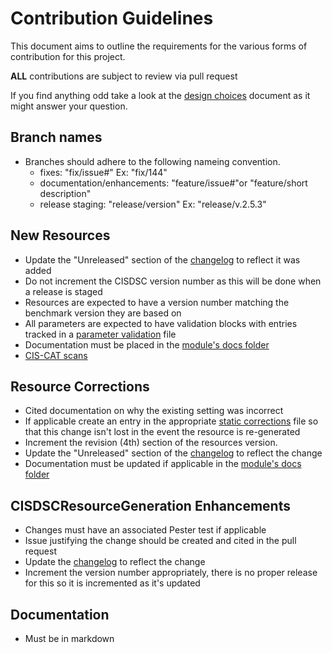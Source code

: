 # Contribution Guidelines
This document aims to outline the requirements for the various forms of contribution for this project.

**ALL** contributions are subject to review via pull request

If you find anything odd take a look at the [design choices](/docs/design_choices.md) document as it might answer your question.

## Branch names
- Branches should adhere to the following nameing convention.
    - fixes: "fix/issue#" Ex: "fix/144"
    - documentation/enhancements: "feature/issue#"or "feature/short description"
    - release staging: "release/version" Ex: "release/v.2.5.3"

## New Resources
- Update the "Unreleased" section of the [changelog](/CHANGELOG.md) to reflect it was added
- Do not increment the CISDSC version number as this will be done when a release is staged
- Resources are expected to have a version number matching the benchmark version they are based on
- All parameters are expected to have validation blocks with entries tracked in a [parameter validation](/parameter_validation) file
- Documentation must be placed in the [module's docs folder](/src/CISDSC/docs)
- [CIS-CAT scans](/docs/design_choices.md#No-longer-requiring-CIS-CAT-reports-for-new-resources)

## Resource Corrections
- Cited documentation on why the existing setting was incorrect
- If applicable create an entry in the appropriate [static corrections](/csvs/static_corrections) file so that this change isn't lost in the event the resource is re-generated
- Increment the revision (4th) section of the resources version.
- Update the "Unreleased" section of the [changelog](/CHANGELOG.md) to reflect the change
- Documentation must be updated if applicable in the [module's docs folder](/src/CISDSC/docs)

## CISDSCResourceGeneration Enhancements
- Changes must have an associated Pester test if applicable
- Issue justifying the change should be created and cited in the pull request
- Update the [changelog](/CHANGELOG_CISDSCResourceGeneration.md) to reflect the change
- Increment the version number appropriately, there is no proper release for this so it is incremented as it's updated

## Documentation
- Must be in markdown
